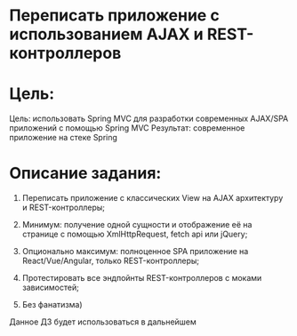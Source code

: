 #  Переписать приложение с использованием AJAX и REST-контроллеров

# Цель:

Цель: использовать Spring MVC для разработки современных AJAX/SPA приложений c помощью Spring MVC
Результат: современное приложение на стеке Spring


# Описание задания:

1. Переписать приложение с классических View на AJAX архитектуру и REST-контроллеры;

2. Минимум: получение одной сущности и отображение её на странице с помощью XmlHttpRequest, fetch api или jQuery;

3. Опционально максимум: полноценное SPA приложение на React/Vue/Angular, только REST-контроллеры;

4. Протестировать все эндпойнты REST-контроллеров с моками зависимостей;

5. Без фанатизма)


Данное ДЗ будет использоваться в дальнейшем
